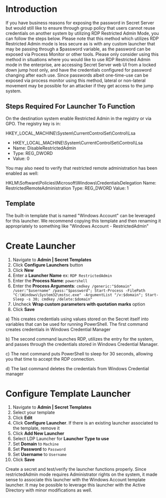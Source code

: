 # Introduction

If you have business reasons for exposing the password in Secret Server but would still like to ensure through group policy that users cannot reuse credentials on another system by utilizing RDP Restricted Admin Mode, you can follow the steps below. Please note that this method which utilizes RDP Restricted Admin mode is less secure as is with any custom launcher that may be passing through a $password variable, as the password can be exposed via Process Monitor or other tools. Please only consider using this method in situations where you would like to use RDP Restricted Admin mode in the enterprise, are accessing Secret Server web UI from a locked down jump host only, and have the credentials configured for password changing after each use. Since passwords albeit one-time-use can be exposed via process monitor using this method, lateral or non-lateral movement may be possible for an attacker if they get access to the jump system.

## Steps Required For Launcher To Function

On the destination system enable Restricted Admin in the registry or via GPO. The registry key is in:

HKEY_LOCAL_MACHINE\System\CurrentControlSet\Control\Lsa

- HKEY_LOCAL_MACHINE\System\CurrentControlSet\Control\Lsa
- Name: DisableRestrictedAdmin
- Type: REG_DWORD
- Value: 0

You may also need to verify that restricted remote administration has been enabled as well:

HKLM\Software\Policies\Microsoft\Windows\CredentialsDelegation
Name: RestrictedRemoteAdministration
Type: REG_DWORD
Value: 1

## Template

The built-in template that is named "Windows Account" can be leveraged for this launcher. We recommend copying this template and then renaming it appropriately to something like "Windows Account - RestrictedAdmin"


# Create Launcher

1. Navigate to **Admin | Secret Templates**
1. Click **Configure Launchers** button
1. Click **New**
1. Enter a **Launcher Name** ex: `RDP RestrictedAdmin`
1. Enter the **Process Name**: `powershell`
1. Enter the **Process Arguments**: `cmdkey /generic:"$domain" /user:"$username" /pass:"$password"; Start-Process -FilePath "C:\Windows\System32\mstsc.exe" -ArgumentList "/v:$domain"; Start-Sleep -s 30; cmdkey /delete:$domain"`
1. Uncheck **Wrap custom parameters with quotation marks** option
1. Click **Save**

a)	This creates credentials using values stored on the Secret itself into variables that can be used for running PowerShell. The first command creates credentials in Windows Credential Manager

b)	The second command launches RDP, utilizes the entry for the system, and passes through the credentials stored in Windows Credential Manager. 

c)	The next command puts PowerShell to sleep for 30 seconds, allowing you that time to accept the RDP connection.

d)	The last command deletes the credentials from Windows Credential manager



# Configure Template Launcher

1. Navigate to **Admin | Secret Templates**
1. Select your template
1. Click **Edit**
1. Click **Configure Launcher**. If there is an existing launcher associated to the template, remove it
1. Click **Add New Launcher**
1. Select LDP Launcher for **Launcher Type to use**
1. Set **Domain** to `Machine`
1. Set **Password** to `Password`
1. Set **Username** to `Username`
1. Click **Save**

Create a secret and test/verify the launcher functions properly. Since restrictedAdmin mode requires Administrator rights on the system, it made sense to associate this launcher with the Windows Account template launcher. It may be possible to leverage this launcher with the Active Directory with minor modifications as well.